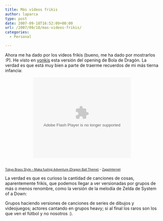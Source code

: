 ```yaml
---
title: Más vídeos frikis
author: laparca
type: post
date: 2007-09-18T16:52:09+00:00
url: /2007/09/18/mas-videos-frikis/
categories:
  - Personal

---
```

Ahora me ha dado por los videos frikis (bueno, me ha dado por mostrarlos :P). He visto en <a href="http://www.yonkis.com/" target="_blank">yonkis</a> esta versión del opening de Bola de Dragón. La verdad es que está muy bien a parte de traerme recuerdos de mi más tierna infancia:

<p align="center">
  <embed style="width:320px; height:265px;" id="VideoZappInternet" type="application/x-shockwave-flash" src="http://zappinternet.com/flash/zappplayer.swf?embed=true&#038;idvideo=jugCkaVboC">
  </embed>
  
  <br /><font size ="1"><a href="http://www.zappinternet.com/video/jugCkaVboC/Tokyo-Brass-Style-Maka-fushigi-Adventure-Dragon-Ball-Theme">Tokyo Brass Style &#8211; Maka fushigi Adventure (Dragon Ball Theme)</a> &#8211; <a href="http://www.zappinternet.com/">ZappInternet</a></font>
</p>

La verdad es que es curioso la cantidad de canciones de cosas, aparentemente frikis, que podemos llegar a ver versionadas por grupos de más o menos renombre, como la versión de la melodía de Zelda de System of a Down:

<p align="center">
</p>

Grupos haciendo versiones de canciones de series de dibujos y videojuegos; actores cantando en grupos heavy; si al final los raros son los que ven el fútbol y no nosotros :).